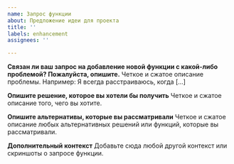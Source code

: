 ```yaml
---
name: Запрос функции
about: Предложение идеи для проекта
title: ''
labels: enhancement
assignees: ''

---
```


**Связан ли ваш запрос на добавление новой функции с какой-либо проблемой? Пожалуйста, опишите.**
Четкое и сжатое описание проблемы. Например: Я всегда расстраиваюсь, когда [...]

**Опишите решение, которое вы хотели бы получить**
Четкое и сжатое описание того, чего вы хотите.

**Опишите альтернативы, которые вы рассматривали**
Четкое и сжатое описание любых альтернативных решений или функций, которые вы рассматривали.

**Дополнительный контекст**
Добавьте сюда любой другой контекст или скриншоты о запросе функции.
